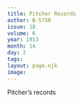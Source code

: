 ```yaml
---
title: Pitcher Records
author: B-5750
issue: 18
volume: 6
year: 1913
month: 14
day: 2
tags:
layout: page.njk
image:
---
```

Pitcher’s records



